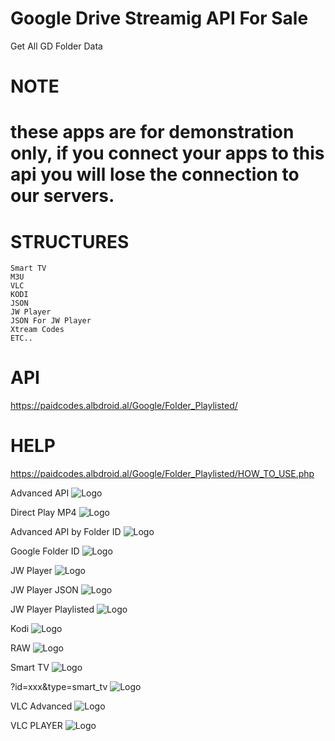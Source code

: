 # Google Drive Streamig API For Sale
Get All GD Folder Data
# NOTE
# these apps are for demonstration only, if you connect your apps to this api you will lose the connection to our servers.
# STRUCTURES

    Smart TV
    M3U
    VLC
    KODI
    JSON
    JW Player
    JSON For JW Player
    Xtream Codes
    ETC..
# API
 https://paidcodes.albdroid.al/Google/Folder_Playlisted/

# HELP
https://paidcodes.albdroid.al/Google/Folder_Playlisted/HOW_TO_USE.php

Advanced API
![Logo](https://raw.githubusercontent.com/SxtBox/Google_Drive_Folder_Playlisted_API/Albdroid/Screenshots/Advanced_API.png)

Direct Play MP4
![Logo](https://raw.githubusercontent.com/SxtBox/Google_Drive_Folder_Playlisted_API/Albdroid/Screenshots/Direct_Play_MP4.png)

Advanced API by Folder ID
![Logo](https://raw.githubusercontent.com/SxtBox/Google_Drive_Folder_Playlisted_API/Albdroid/Screenshots/ID_Advanced_API.png)

Google Folder ID
![Logo](https://raw.githubusercontent.com/SxtBox/Google_Drive_Folder_Playlisted_API/Albdroid/Screenshots/ID_GD.png)

JW Player
![Logo](https://raw.githubusercontent.com/SxtBox/Google_Drive_Folder_Playlisted_API/Albdroid/Screenshots/JW_Player.png)

JW Player JSON
![Logo](https://raw.githubusercontent.com/SxtBox/Google_Drive_Folder_Playlisted_API/Albdroid/Screenshots/jw_player_json.png)

JW Player Playlisted
![Logo](https://raw.githubusercontent.com/SxtBox/Google_Drive_Folder_Playlisted_API/Albdroid/Screenshots/JW_Player_Playlisted.png)

Kodi
![Logo](https://raw.githubusercontent.com/SxtBox/Google_Drive_Folder_Playlisted_API/Albdroid/Screenshots/Kodi.png)

RAW
![Logo](https://raw.githubusercontent.com/SxtBox/Google_Drive_Folder_Playlisted_API/Albdroid/Screenshots/RAW.png)

Smart TV
![Logo](https://raw.githubusercontent.com/SxtBox/Google_Drive_Folder_Playlisted_API/Albdroid/Screenshots/Smart_TV.png)

?id=xxx&type=smart_tv
![Logo](https://raw.githubusercontent.com/SxtBox/Google_Drive_Folder_Playlisted_API/Albdroid/Screenshots/type=smart_tv.png)

VLC Advanced
![Logo](https://raw.githubusercontent.com/SxtBox/Google_Drive_Folder_Playlisted_API/Albdroid/Screenshots/VLC_Advanced.png)

VLC PLAYER
![Logo](https://raw.githubusercontent.com/SxtBox/Google_Drive_Folder_Playlisted_API/Albdroid/Screenshots/VLC_PLAYER.png)
